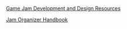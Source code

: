 [Game Jam Development and Design Resources](/dev-resources)

[Jam Organizer Handbook](/organizer-handbook)

